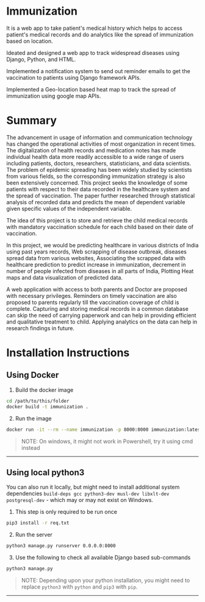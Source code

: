 # Immunization

It is a web app to take patient's medical history which helps to access patient's medical records and do analytics like the spread of immunization based on location.

Ideated and designed a web app to track widespread diseases using Django, Python, and HTML.

Implemented a notification system to send out reminder emails to get the vaccination to patients using Django framework APIs.

Implemented a Geo-location based heat map to track the spread of immunization using google map APIs.

# Summary

The advancement in usage of information and communication technology has changed the operational activities of most organization in recent times. The digitalization of health records and medication notes has made individual health data more readily accessible to a wide range of users including patients, doctors, researchers, statisticians, and data scientists. The problem of epidemic spreading has been widely studied by scientists from various fields, so the corresponding immunization strategy is also been extensively concerned. This project seeks the knowledge of some patients with respect to their data recorded in the healthcare system and the spread of vaccination. The paper further researched through statistical analysis of recorded data and predicts the mean of dependent variable given specific values of the independent variable.

The idea of this project is to store and retrieve the child medical records with mandatory vaccination schedule for each child based on their date of vaccination.

In this project, we would be predicting healthcare in various districts of India using past years records, Web scrapping of disease outbreak, diseases spread data from various websites, Associating the scrapped data with healthcare prediction to predict increase in immunization, decrement in number of people infected from diseases in all parts of India, Plotting Heat maps and data visualization of predicted data.

A web application with access to both parents and Doctor are proposed with necessary privileges. Reminders on timely vaccination are also proposed to parents regularly till the vaccination coverage of child is complete. Capturing and storing medical records in a common database can skip the need of carrying paperwork and can help in providing efficient and qualitative treatment to child. Applying analytics on the data can help in research findings in future.

# Installation Instructions
## Using Docker

1. Build the docker image
```bash
cd /path/to/this/folder
docker build -t immunization .
```
2. Run the image
```bash
docker run -it --rm --name immunization -p 8000:8000 immunization:latest
```
> NOTE: On windows, it might not work in Powershell, try it using cmd instead

---
## Using local python3

You can also run it locally, but might need to install additional system dependencies `build-deps gcc python3-dev musl-dev libxlt-dev postgresql-dev` - which may or may not exist on Windows.

1. This step is only required to be run once
```bash
pip3 install -r req.txt
```
2. Run the server
```bash
python3 manage.py runserver 0.0.0.0:8000
```
3. Use the following to check all available Django based sub-commands
```bash
python3 manage.py
```
> NOTE: Depending upon your python installation, you might need to replace `python3` with `python` and `pip3` with `pip`.

---